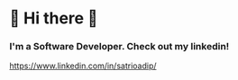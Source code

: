 # 🚀 Hi there 👋


### I'm a Software Developer. Check out my linkedin!

https://www.linkedin.com/in/satrioadip/
